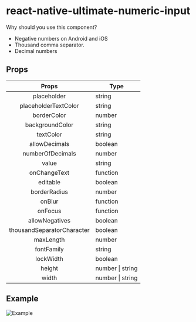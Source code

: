 # react-native-ultimate-numeric-input

Why should you use this component?

- Negative numbers on Android and iOS
- Thousand comma separator.
- Decimal numbers

## Props

|           Props            | Type             |
| :------------------------: | ---------------- |
|        placeholder         | string           |
|    placeholderTextColor    | string           |
|        borderColor         | number           |
|      backgroundColor       | string           |
|         textColor          | string           |
|       allowDecimals        | boolean          |
|      numberOfDecimals      | number           |
|           value            | string           |
|        onChangeText        | function         |
|          editable          | boolean          |
|        borderRadius        | number           |
|           onBlur           | function         |
|          onFocus           | function         |
|       allowNegatives       | boolean          |
| thousandSeparatorCharacter | boolean          |
|         maxLength          | number           |
|         fontFamily         | string           |
|         lockWidth          | boolean          |
|           height           | number \| string |
|           width            | number \| string |

## Example

![Example](https://i.ibb.co/G5xkVXQ/Simulator-Screen-Shot-i-Phone-12-mini-2021-03-05-at-13-00-57.png)
